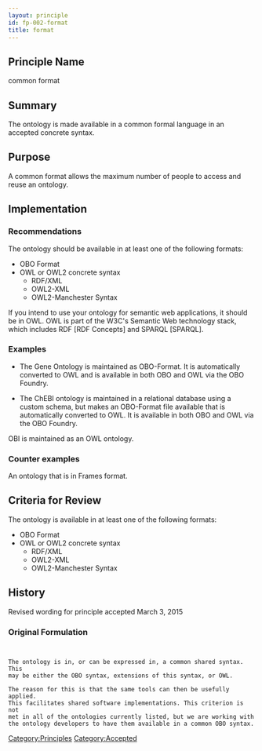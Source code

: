 ```yaml
---
layout: principle
id: fp-002-format
title: format
---
```


Principle Name
--------------

common format

Summary
-------

The ontology is made available in a common formal language in an
accepted concrete syntax.

Purpose
-------

A common format allows the maximum number of people to access and reuse
an ontology.

Implementation
--------------

### Recommendations

The ontology should be available in at least one of the following
formats:

-   OBO Format
-   OWL or OWL2 concrete syntax
    -   RDF/XML
    -   OWL2-XML
    -   OWL2-Manchester Syntax

If you intend to use your ontology for semantic web applications, it
should be in OWL. OWL is part of the W3C's Semantic Web technology
stack, which includes RDF [RDF Concepts] and SPARQL [SPARQL].

### Examples

-   The Gene Ontology is maintained as OBO-Format. It is automatically
    converted to OWL and is available in both OBO and OWL via the OBO
    Foundry.

-   The ChEBI ontology is maintained in a relational database using a
    custom schema, but makes an OBO-Format file available that is
    automatically converted to OWL. It is available in both OBO and OWL
    via the OBO Foundry.

OBI is maintained as an OWL ontology.

### Counter examples

An ontology that is in Frames format.

Criteria for Review
-------------------

The ontology is available in at least one of the following formats:

-   OBO Format
-   OWL or OWL2 concrete syntax
    -   RDF/XML
    -   OWL2-XML
    -   OWL2-Manchester Syntax

History
-------

Revised wording for principle accepted March 3, 2015

### Original Formulation

```


The ontology is in, or can be expressed in, a common shared syntax. This
may be either the OBO syntax, extensions of this syntax, or OWL.

The reason for this is that the same tools can then be usefully applied.
This facilitates shared software implementations. This criterion is not
met in all of the ontologies currently listed, but we are working with
the ontology developers to have them available in a common OBO syntax.

```

<Category:Principles> <Category:Accepted>
